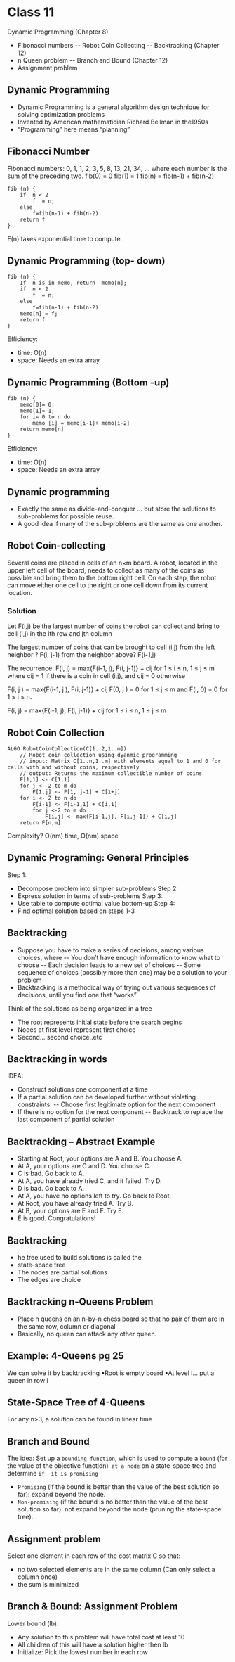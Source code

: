 # Class 11

Dynamic Programming (Chapter 8)
- Fibonacci numbers
-- Robot Coin Collecting
-- Backtracking (Chapter 12) 
- n Queen problem
-- Branch and Bound (Chapter 12)
- Assignment problem

## Dynamic Programming
- Dynamic Programming is a general algorithm design technique for solving  optimization problems
- Invented by American mathematician Richard Bellman in the1950s
- “Programming” here means “planning”

## Fibonacci Number
Fibonacci numbers:
0, 1, 1, 2, 3, 5, 8, 13, 21, 34, ... 
where each number is the sum of  the preceding two.
fib(0) = 0
fib(1) = 1
fib(n) = fib(n-1) + fib(n-2)

```
fib (n) {
    if  n < 2
        f  = n;
    else
        f=fib(n-1) + fib(n-2) 
    return f
}
```

F(n) takes exponential time to compute.  

## Dynamic Programming (top- down)
```
fib (n) {
    If  n is in memo, return  memo[n];
    if  n < 2
        f  = n;
    else
        f=fib(n-1) + fib(n-2)
    memo[n] = f; 
    return f
}
```

Efficiency:
- time: O(n)
- space: Needs an extra array

## Dynamic Programming (Bottom -up)
```
fib (n) {
    memo[0]= 0;
    memo[1]= 1;
    for i← 0 to n do
        memo [i] = memo[i-1]+ memo[i-2]
    return memo[n]
}
```

Efficiency:
- time: O(n)
- space: Needs an extra array

## Dynamic programming
- Exactly the same as divide-and-conquer ...
but store the solutions to sub-problems for possible reuse.
- A good idea if  many of  the sub-problems are the same as one another.

## Robot Coin-collecting 
Several coins are placed in cells of  an n×m board.  A robot, located in the upper left cell of  the  board, needs to collect as many of  the coins as possible and bring them to the bottom right cell.  On each step, the robot can move either one cell to the right or one cell down from its  current location.

### Solution
Let F(i,j) be the largest number of  coins the robot can collect and bring to cell (i,j) in the ith row and jth column

The largest number of  coins that can be brought to cell (i,j)
from the left neighbor ?  F(i, j-1)
from the neighbor above? F(i-1,j)

The recurrence: 
F(i, j) = max{F(i-1, j),  F(i, j-1)} + cij for 1 ≤  i ≤ n, 1 ≤ j ≤ m
where cij = 1 if  there is a coin in cell (i,j), and cij = 0 otherwise

F(i, j ) = max{F(i-1, j ),  F(i, j-1)} + cij
F(0, j ) = 0 for 1 ≤ j ≤ m  and F(i, 0) = 0 for 1 ≤ i ≤ n.

F(i, j) = max{F(i-1, j),  F(i, j-1)} + cij for 1 ≤  i ≤ n, 1 ≤ j ≤ m

## Robot Coin Collection
```
ALGO RobotCoinCollection(C[1..2,1..m])
    // Robot coin collection using dyanmic programming
    // input: Matrix C[1..n,1..m] with elements equal to 1 and 0 for cells with and without coins, respectively
    // output: Returns the maximum collectible number of coins
    F[1,1] <- C[1,1]
    for j <- 2 to m do
        F[1,j] <- F[1, j-1] + C[1+j]
    for i <- 2 to n do
        F[i-1] <- F[i-1,1] + C[i,1]
        for j <-2 to m do
            F[i,j] <- max(F[i-1,j], F[i,j-1]) + C[i,j]
    return F[n,m]

```

Complexity? O(nm) time, O(nm) space

## Dynamic Programing: General Principles
Step 1:
- Decompose problem into simpler sub-problems
Step 2: 
- Express solution in terms of  sub-problems
Step 3: 
- Use table to compute optimal value bottom-up
Step 4:
- Find optimal solution based on steps 1-3

## Backtracking
- Suppose you have to make a series of  decisions, among various choices, where
-- You don’t have enough information to know what to choose
-- Each decision leads to a new set of  choices
-- Some sequence of  choices (possibly more than one) may be a solution to your problem
- Backtracking is a methodical way of  trying out various sequences of  decisions, until you find one that “works” 

Think of  the solutions as being organized in a tree
- The root represents initial state before the search begins
- Nodes at first level represent first choice
- Second... second choice..etc

## Backtracking in words
IDEA:
- Construct solutions one component at a time
- If  a partial solution can be developed further without violating constraints:
-- Choose first legitimate option for the next component
- If  there is no option for the next component
-- Backtrack to replace the last component of  partial solution

## Backtracking – Abstract Example
- Starting at Root, your options are A and B. You choose A.
- At A, your options are C and D. You choose C.
- C is bad. Go back to A.
- At A, you have already tried C, and it failed. Try D.
- D is bad. Go back to A.
- At A, you have no options left to try. Go back to Root.
- At Root, you have already tried A. Try B.
- At B, your options are E and F. Try E.
- E is good. Congratulations!

## Backtracking 
- he tree used to build solutions is  called the 
- state-space tree
- The nodes are partial solutions
- The edges are choice

## Backtracking n-Queens Problem
- Place n queens on an n-by-n chess board so that no pair of  them are in the same row, column or diagonal
- Basically, no queen can attack any other queen.

## Example: 4-Queens pg 25
We can solve it by backtracking
•Root is empty board
•At level i... put a queen in row i

## State-Space Tree of  4-Queens
For any n>3, a solution can be found in linear time

## Branch and Bound
The idea:
Set up a `bounding function`, which is used to compute a `bound` (for the value of  the objective function)` at a node` on a state-space tree and determine `if  it is promising`
- `Promising` (if  the bound is better than the value of  the best solution so far): expand 
beyond the node.
- `Non-promising` (if  the bound is no better than the value of  the best solution so far): 
not expand beyond the node (pruning the state-space tree).

## Assignment problem
Select one element in each row of  the cost matrix C so that: 
- no two selected elements are in the same column (Can only select a column once)
- the sum is minimized

## Branch & Bound: Assignment Problem
Lower bound (lb): 
- Any solution to this problem will have total cost at least 10
- All children of  this will have a solution higher then lb
- Initialize: Pick the lowest number in each row